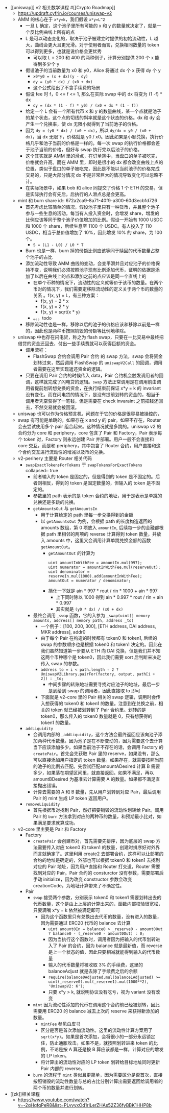 - [[uniswap]] v2 相关数学课程 #[[Crypto Roadmap]]
	- https://updraft.cyfrin.io/courses/uniswap-v2
	- AMM 的核心在于 `x*y=k`，我们假设 `x*y=L^2`
		- 一旦 L 确定，这个池子里所有可能的 x 和 y 的数量就决定了，就是一个反比例曲线上所有的点
		- L 是可以动态变化的，取决于池子被建立时提供的初始流动性，L 越大，曲线会更大且更光滑。对于使用者而言，兑换相同数量的 token 可以得到更多，也就是说价格会更优秀
			- 可以取 L = 200 和 400 的两种例子，计算分别提供 200 个 x 能得到多少个 y
		- 假设池子的当前数量为 x0 和 y0，Alice 将通过 dx 个 x 获得 dy 个 y
			- `x0*y0 = (x + dx)(y - dy)`
			- `dy = (y0 * dx) / (x0 + dx)`
			- 这个公式给出了不含手续费的场景
		- 假设 fee 时 f，0 <= f <= 1, 那么在实际 swap 中的 dx 将变为 (1 -f) * dx
			- `dy = (dx * (1 - f) * y0) / (x0 + dx * (1 - f))`
		- 给定一个 L 会有一个所有代币 x 和 y 的数量曲线，某一个点就是池子的某个状态，这个点的切线的斜率就是这个状态的价格。dx 和 dy 会产生一个兑换率，使 dx 无限小就得到了当前池子的价格。
		- 因为 `dy = (y0 * dx) / (x0 + dx)`，所以 `dy/dx = y0 / (x0 + dx)`，当 dx 无限下，价格就是 y0 / x0。因此如果是小额兑换，执行价格几乎和池子当前的价格是一样的。每一次 swap 的执行价格都会差于池子当前的价格，但好与 swap 执行完以后池子的价格。
		- 这个其实就是 AMM 里的滑点，在订单簿中，当盘口的单子被吃完，价格就会升高。而在 AMM 里，即时是很小的 dx 都会改变曲线上点的位置，类似于盘口的单子被吃完，因此是不能以当前池子的价格完成交易的，只是大部分情况 dx 不是非常巨大的情况导致变化可以忽略不计。
		- 在实际场景中，如果 bob 和 alice 同提交了价格 1 个 ETH 的交易，但是实际执行会有先后，后执行的人滑点总是会更高。
	- mint 和 burn share
	  id:: 672a2ca9-8a71-40f9-a300-60d3ecb1d726
		- 首先考虑比较简单的情况，假设池子里只有一种货币，并且整个池子参与一些生息的活动。每当有人投入资金时，会增发 share，增发的比例应该等同于整个池子价值增加的比例。假设一开始有 1000 USDC 和 1000 个 share，后续生息至 1100 个 USDC。有人投入了 110 USDC，相当于总价值增加了 10%，因此增发 10% 的 share，为 100 个。
			- `S = (L1 - L0) / L0 * T`
		- Burn 也是一样，burn 掉的份额比例应该等同于赎回的代币数量占整个池子的占比
		- 添加流动性导致 AMM 曲线的变动，会变平滑并且对应池子的价格保持不变，说明我们必须按照池子现有比例添加代币，证明的依据是添加了以后在曲线上的点和添加之前的点应该是同一个直线上的
			- 在单个币种的情况下，流动性的定义就等价于该币的数量。在两个币对的情况下，我们需要定移除流动性的定义关于两个币的数量的关系 。f(x, y) = L，有三种方案：
				- f(x, y) = 2 * x
				- f(x, y) = 2 * y
				- f(x, y) = sqrt(x * y)
			- 。。。todo
		- 移除流动性也是一样，移除以后的池子的价格应该和移除以前是一样的，因此也是两种币按照销毁的份额等比例地移除。
	- uniswap 中也存在闪电贷，称之为 flash swap，只要在一比交易中最终把借贷的资金还回去，付出一些手续费就可以获得巨额的资金。
		- 调用流程：
			- FlashSwap 合约会调用 Pair 合约 的 swap 方法，swap 会将资金划转过来，然后调用 FlashSwap 的 `uniswapV2Call` 的回调，调用者需要在这里实现返还资金的逻辑。
		- 只要在调用 Pair 合约的时候传入 data，Pair 合约机会触发调用者的回调，这样就完成了闪电贷的逻辑。`swap` 方法正常调用是在调用前由调用者提前划转想兑换的资金，在执行结束前保证 x*y = k 的 invariant 没有变化。而在闪电贷的情况下，是没有提前划转的资金的，相当于调用者凭空获得了一笔钱，但是需要在 check invaraint 之前把钱还回去，不然交易就会被回滚。
	- uniswap 也可以作为价格预言机，问题在于它的价格是很容易被操控的，
	- swap 有可能是单跳的，如果存在 x and y 的 pair。如果不存在，Router 会去尝试使用多个 pair 组合起来。这种情况就是多跳的。uniswap v2 的合约分为 core 和 periphery，core 包含了 Pair 和 Factory，Pair 表示每个 token 对，Factory 则永远创建 Pair 并部署。用户一般不会直接和 core 交互，而是和 periphery，其中包含了 Router 合约，用户直接和这个合约交互进行流动性的增减以及币的兑换。
	- v2-perihery 主要是 Router 相关代码
		- `swapExactTokensForTokens` 于 `swapTokensForExactTokens`
		  collapsed:: true
			- 前者输入的 token 是固定的，但是得到的 token 是不固定的。后者则相反，得到的 token 是固定数量的，但输入的 token 是不固定的。
			- 参数里的 path 表示的是 token 合约的地址，用于是表示是单跳的兑换还是多跳的兑换。
			- `getAmountsOut` 与 `getAmountsIn`
				- 用于计算给定的 path 里每一步兑换得到的金额
				- 以 `getAmountsOut` 为例，会根据 path 的长度构造返回的 amounts 数组，第 0 项放入 `amountIn`, 后续每一步的金融都根据 path 里相邻的两项的 reverse 计算得到 token 数量，并放入 amounts 中，这里又会调用计算单跳兑换金额的函数 `getAmountOut`。
					- `getAmountOut` 的计算为
					  ```solidity
					  uint amountInWithFee = amountIn.mul(997);
					  uint numerator = amountInWithFee.mul(reserveOut);
					  uint denominator = reserveIn.mul(1000).add(amountInWithFee);
					  amountOut = numerator / denominator;
					  ```
					- 简化一下就是 ain * 997 * rout / rin * 1000 + ain * 997
						- 上下同时除以 1000 得到 ain * 0.997 * rout / rin + ain * 0.997
						- 其实就是 `(y0 * dx) / (x0 + dx)`
			- 最终会调用 `_swap` 函数，它的入参为 `_swap(uint[] memory amounts, address[] memory path, address _to)`
				- 一个例子：[100, 200, 300], [ETH address, DAI address, MKR address], addr0
				- 由于每个 Pair 在构造的时候都有 token0 和 token1, 后续的 swap 的参数顺序也是根据 token0 和 token1 决定的。因此在我们虽然知道第一步要从 ETH 向 DAI 兑换，但是我们并不知这两个币种哪个是 token0，因此我们需要 sort 后判断来决定传入 swap 的参数。
				- `address to = i < path.length - 2 ? UniswapV2Library.pairFor(factory, output, path[i + 2]) : _to;`
					- 中间步骤的转账地址需要寻找对应池子的地址，最后一步是到给到 swap 的调用者，因此直接取 to 即可
				- 下面就是 v2-core 里的 Pair 相关的 swap 逻辑，调用时会传入想获得的 token0 和 token1 的数量。注意到在兑换之前，相关的 token 就已经被划转到了 Pair 合约里。划转的是 token0，那么传入的 token0 数量就是 0，只有想获得的 token1 的数量。
		- `addLiquidity`
			- 会调用内部的 `_addLiquidity`，这个方法会最终返回应该向池子添加两种代币数量。因为池子是在不断变动的，因为需要这个去计算当下应该添加多少。如果当前池子不存在的话，会调用 Factory 的 `createPair`。首先会先获取 Pair 里的 reserve，如果没有，那么可以直接添加用户指定的 token 数量。如果存在，就需要按照当前的池子的比例去匹配。先尝试匹配amountADesired 计算 B 需要多少，如果落在期望区间里，就直接返回。如果不满足，再以 amountBDesired 为基准去计算需要 A 的数量。如果都不满足直接抛出错误。
			- 计算去需要的 A 和 B 数量，先从用户划转到对应 Pair，最后调用 Pair 的 mint 生成 LP token 返回用户。
		- `removeLiquidity`
			- 首先根据币对找到 Pair，然好把要销毁的流动性划转给 Pair。调用 Pair 的 `burn` 方法拿到对应的两种币的数量，和预期最小比对，如果满足要求就算成功。
	- v2-core 里主要是 Pair 和 Factory
		- Factory
			- `createPair` 会创建币对，首先需要先排序，因为底层的 swap 方法需要传入对应 token0 和 token1 的数量，创建时排序好对外界而言就确定了。这里利用 create2 去部署合约，这样可以让部署的合约的地址是确定的，外部也可以根据 token0 和 token1 去找到对应的 Pair 地址，因为用户直接和 Router 打交道，Router 需要找到对应的 Pair。Pair 合约的 consturctor 没有参数，需要部署后手动 initialize，因为改变 constructor 参数会改变 creationCode，为地址计算带来了不确定性。
		- Pair
			- `swap` 接受两个参数，分别表示 token0 和 token1 需要划转出去的代币数量，这个是由上上层的计算出来的，函数内部校验很宽松，只要满嘴 x*y = k 依然被满足即可
				- 因为这个函数里只有兑换出去代币的数量，没有进入的数量，因为需要通过 ERC20 代币的 balance 去计算
					- `uint amount0In = balance0 > _reserve0 - amount0Out ? balance0 - (_reserve0 - amount0Out) : 0;`
					- 因为当执行这个函数时，调用者因为把输入的代币划转进入了 Pair 的合约，因为 balance 就是最新值，而 reverse 是上一个状态的值，因此只要相减就能得到输入的代币数量
					- 输入的代币数量将被收取 3% 的手续费，这里的 balanceAdjust 就是去除了手续费之后的余额
					- `require(balance0Adjusted.mul(balance1Adjusted) >= uint(_reserve0).mul(_reserve1).mul(1000**2), 'UniswapV2: K');`
					- 只要 x*y > k, 就说明协议没有吃亏，视为 variant 没有改变
			- `mint` 因为流动性添加的代币在调用这个合约前已经被划转，因此需要用 ERC20 的 balance 减去上次的 reserve 来获得新添加的数量。
				- `mintFee` 参见白皮书
				- 区分是否是首次添加流动性。这里的流动性计算方案用了 `sqrt(x*y)`。如果是首次添加，会将很小的一部分永远锁定住，防止通胀攻击。如果不是，就按照划转进来 token 的比例，不论是按 A 算还是按 B 算应该都是一样，计算对应的增发的 LP token。
				- 将计算出的流动性对应的 LP token 划转给目标地址同时更新 Pair 内部的 reverse。
			- `burn` 的流程于 `mint` 类似且更简单，因为需要区分是否首次，直接按照销毁的流动性数量与总的占比分别计算出需要返回给调用者的两个币的数量并进行划转。
- [[zk]]相关课程
	- https://www.youtube.com/watch?v=-2qHqfqPeR8&list=PLvvyxOd1rILerZHAs52Z36fyBBK1HHP8b